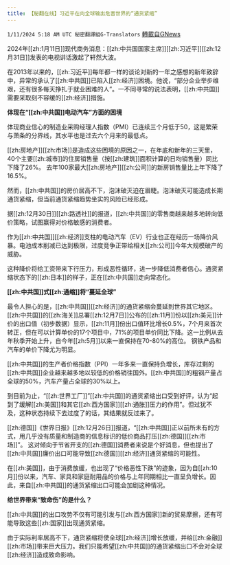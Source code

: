 ```yaml
---
title: 【秘翻在线】习近平在向全球输出危害世界的“通货紧缩”
---
```

`1/11/2024 5:18 AM UTC 秘密翻譯組G-Translators` [轉載自GNews](https://gnews.org/articles/2207446)

2024年[[zh:1月11日]]现代商务消息：[[zh:中共国国家主席]][[zh:习近平]][[zh:12月31日]]发表的电视讲话激起了轩然大波。

在2013年以来的，[[zh:习近平]]每年都一样的谈论对新的一年之感想的新年致辞中，异常的承认了[[zh:中共国]]已陷入[[zh:经济]]困境。他说，“部分企业举步维艰，还有很多每天挣扎于就业困难的人”。一不同寻常的说法表明，[[zh:中共国]]需要采取刻不容缓的[[zh:经济]]措施。

**体现在“[[zh:中共国]]电动汽车”方面的困境**

体现商业信心的制造业采购经理人指数（PMI）已连续三个月低于50，这是繁荣与萧条的分界线，其水平也是过去六个月来的最低点。

[[zh:房地产]][[zh:市场]]是造成这些困境的原因之一，在年底和新年的三天里，40个主要[[zh:城市]]的住房销售量（按[[zh:建筑]]面积计算的日均销售量）同比下降了26%。 去年100家最大[[zh:房地产]][[zh:公司]]的新房销售量比上年下降了16.5%。

然而，[[zh:中共国]]的房价居高不下，泡沫破灭迫在眉睫。泡沫破灭可能造成长期通货紧缩，但当前通货紧缩趋势坐实的风险已经形成。

据[[zh:12月30日]][[zh:路透社]]的报道，[[zh:中共国]]的零售商越来越多地转向低价策略，试图赢得对价格敏感的消费者。

作为[[zh:中共国]][[zh:经济]]支柱的电动汽车（EV）行业也正在经历一场降价风暴。电池成本削减已达到极限，过度竞争正带给相关[[zh:公司]]今年大规模破产的威胁。

这种降价将给工资带来下行压力，形成恶性循环，进一步降低消费者信心。通货紧缩状态下的[[zh:日本]]的样子，正在[[zh:中共国]]走向常态化。

**[[zh:中共国]]式[[zh:通缩]]将“蔓延全球”**

最令人担心的是，[[zh:中共国]][[zh:经济]]的通货紧缩会蔓延到世界其它地区。[[zh:中共国]]的[[zh:海关]]总署[[zh:12月7日]]公布的[[zh:11月]]份以[[zh:美元]]计价的出口值（初步数据）显示，[[zh:11月]]份出口值环比增长0.5%，7个月来首次转正，但在可以计算单价的17个项目中，71%的项目单价同比下降。这一比例从去年秋季开始上升，自今年[[zh:5月]]以来一直保持在70-80%的高位。 钢铁产品和汽车的单价下降尤为明显。

[[zh:中共国]]的生产者价格指数（PPI）一年多来一直保持负增长，库存过剩的[[zh:中共国]]企业越来越多地以较低的价格销往国外。[[zh:中共国]]的粗钢产量占全球的50%，汽车产量占全球的30%以上。

到目前为止，“[[zh:世界工厂]]”[[zh:中共国]]的通货紧缩出口受到好评，认为“起到了缓解[[zh:美国]]和其它[[zh:西方国家]][[zh:通胀]]压力的作用”。但过犹不及，这种状态持续下去过度了的话，其结果就反过来了。

[[zh:德国]]《世界日报》[[zh:12月26日]]报道，“[[zh:中共国]]正以前所未有的方式，用几乎没有质量和制造商的信息标识的低价商品打压[[zh:德国]][[zh:市场]]”。 这对倾向于节省开支的[[zh:德国]]消费者来说是个好消息，但也提出了[[zh:中共国]]廉价出口可能导致[[zh:德国]][[zh:经济]]通货紧缩的可能性。

在[[zh:美国]]，由于消费放缓，也出现了“价格恶性下跌”的迹象，因为自[[zh:10月]]份以来，汽车、家具和家庭耐用品的价格与上年同期相比一直呈负增长。因此，来自[[zh:中共国]]的通货紧缩出口可能会加剧这种情况。

**给世界带来“致命伤”的是什么？**

[[zh:中共国]]的出口攻势不仅有可能引发与[[zh:西方国家]]新的贸易摩擦，还有可能导致这些[[zh:国家]]出现通货紧缩。

由于实际利率居高不下，通货紧缩将使全球[[zh:经济]]增长放缓，并给[[zh:金融]][[zh:市场]]带来巨大压力。我们只能希望[[zh:中共国]]的通货紧缩出口不会对全球[[zh:经济]]造成致命影响。
